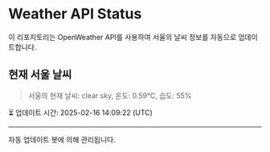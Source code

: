
# Weather API Status

이 리포지토리는 OpenWeather API를 사용하여 서울의 날씨 정보를 자동으로 업데이트합니다.

## 현재 서울 날씨
> 서울의 현재 날씨: clear sky, 온도: 0.59°C, 습도: 55%

⏳ 업데이트 시간: 2025-02-16 14:09:22 (UTC)

---
자동 업데이트 봇에 의해 관리됩니다.
